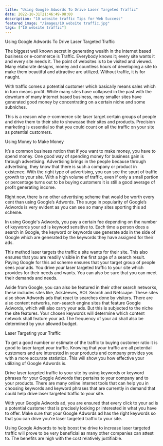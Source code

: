 ```yaml
---
title: "Using Google Adwords To Drive Laser Targeted Traffic"
date: 2022-10-31T21:46:49-08:00
description: "10 website traffic Tips for Web Success"
featured_image: "/images/10 website traffic.jpg"
tags: ["10 website traffic"]
---
```


Using Google Adwords To Drive Laser Targeted Traffic


The biggest well known secret in generating wealth in the internet based business or e-commerce is Traffic. Everybody knows it; every site wants it and every site needs it. The point of websites is to be visited and viewed. Many elaborate designs, money and countless hours of developing a site to make them beautiful and attractive are utilized. Without traffic, it is for naught. 

With traffic comes a potential customer which basically means sales which in turn means profit. While many sites have collapsed in the past with the downturn of many internet based business, many smaller sites have generated good money by concentrating on a certain niche and some subniches. 

This is a reason why e-commerce site laser target certain groups of people and drive them to their site to showcase their sites and products. Precision marketing is essential so that you could count on all the traffic on your site as potential customers.

Using Money to Make Money

It’s a common business notion that if you want to make money, you have to spend money. One good way of spending money for business gain is through advertising. Advertising brings in the people because through advertising, they know that there is such a company or product in existence. With the right type of advertising, you can see the spurt of traffic growth to your site. With a high volume of traffic, even if only a small portion or percentage turns out to be buying customers it is still a good average of profit generating income.

Right now, there is no other advertising scheme that would be worth every cent than using Google’s Adwords. The surge in popularity of Google’s Adwords is very evident as you can see so many sites sporting this ad scheme. 

In using Google's Adwords, you pay a certain fee depending on the number of keywords your ad is keyword sensitive to. Each time a person does a search in Google, the keyword or keywords use generate ads in the side of Google which are generated by the keywords they have assigned for their ads.

This method laser targets the traffic a site wants for their site. This also ensures that you are readily visible in the first page of a search result. Paying Google for this ad scheme ensures that your target group of people sees your ads. You drive your laser targeted traffic to your site which provides for their needs and wants. You can also be sure that you can meet their demands and needs. 

Aside from Google, you can also be featured in their other search networks, these includes sites like, AskJeeves, AOL Search and Netscape. These sites also show Adwords ads that react to searches done by visitors. There are also content networks, non-search engine sites that feature Google Adwords, which will also carry your ads. But this is subjected to the niche the site features. Your chosen keywords will determine which content network shall feature your ad. The frequency of your ad shall also be determined by your allowed budget.

Laser Targeting your Traffic

To get a good number or estimate of the traffic to buying customer ratio it is good to laser target your traffic. Knowing that your traffic are all potential customers and are interested in your products and company provides you with a more accurate statistics. This will show you how effective your utilizing of Google Adwords is.

Drive laser targeted traffic to your site by using keywords or keyword phrases for your Goggle Adwords that pertains to your company and to your products. There are many online internet tools that can help you in choosing keywords and keyword phrases that are currently in demand that could help drive laser targeted traffic to your site.

With your Google Adwords ad, you are ensured that every click to your ad is a potential customer that is precisely looking pr interested in what you have to offer. Make sure that your Google Adwords ad has the right keywords so that you can drive you're laser targeted traffic to your site. 

Using Google Adwords to help boost the drive to increase laser targeted traffic will prove to be very beneficial as many other companies can attest to. The benefits are high with the cost relatively justifiable. 










